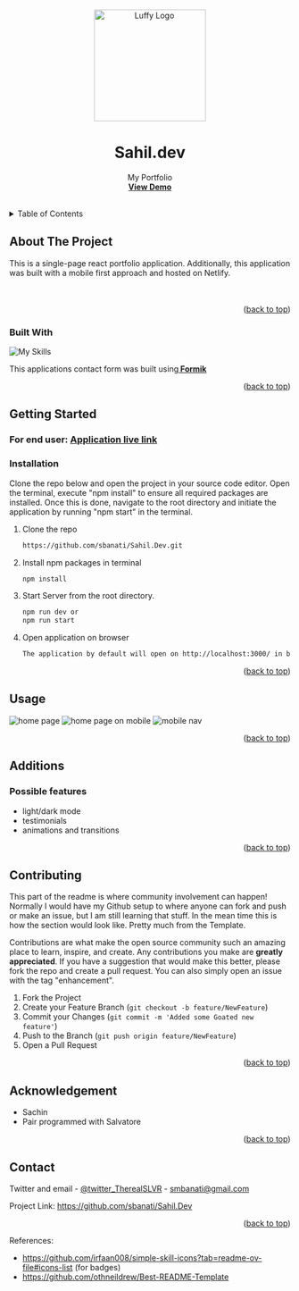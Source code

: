 
<a name="readme-top"></a>





<!-- PROJECT LOGO -->
<br />
<div align="center">
  <a href="https://github.com/sbanati/Sahil.Dev">  
    <img src="src/assets/screenshot1.jpg" alt="Luffy Logo" width="200" height="200">
  </a>

<h1 align="center">Sahil.dev</h1>

  <p align="center">
    My Portfolio 
    <br />
    <a href="https://potfiolio.netlify.app/"><strong>View Demo</strong></a>
    <br />
    <br />
 

  </p>
</div>



<!-- TABLE OF CONTENTS -->
<details>
  <summary>Table of Contents</summary>
  <ol>
    <li>
      <a href="#about-the-project">About The Project</a>
      <ul>
        <li><a href="#built-with">Built With</a></li>
      </ul>
    </li>
    <li>
      <a href="#getting-started">Getting Started</a>
      <ul>
        <li><a href="#installation">Installation</a></li>
      </ul>
    </li>
    <li><a href="#usage">Usage</a></li>
    <li><a href="#additions">Additions</a></li>
    <li><a href="#contributing">Contributing</a></li>
    <li><a href="#acknowledgement">Acknowledgement</a></li>
    <li><a href="#contact">Contact</a></li>
  </ol>
</details>



<!-- ABOUT THE PROJECT -->
## About The Project

This is a single-page react portfolio application. Additionally, this application was built with a mobile first approach and hosted on Netlify.    
<br><br>
 



<p align="right">(<a href="#readme-top">back to top</a>)</p>



### Built With



![My Skills](https://simpleskill.icons.workers.dev/svg?i=javascript,React,Vite,ReactRouter,Tailwindcss) <br>

This applications contact form was built using<a href="https://www.npmjs.com/package/formik"><strong> Formik</strong></a>

  



<p align="right">(<a href="#readme-top">back to top</a>)</p>



<!-- GETTING STARTED -->
## Getting Started

### For end user: <a href="https://potfiolio.netlify.app/"><strong>Application live link</strong></a>




### Installation
Clone the repo below and open the project in your source code editor. Open the terminal, execute "npm install" to ensure all required packages are installed. Once this is done, navigate to the root directory and initiate the application by running "npm start" in the terminal. <br>

1. Clone the repo
   ```sh
   https://github.com/sbanati/Sahil.Dev.git
   ```

2. Install npm packages in terminal 
   ```sh
   npm install
   ```

3. Start Server from the root directory.   
   ```sh
   npm run dev or
   npm run start
   ```   

4. Open application on browser
   ```sh
   The application by default will open on http://localhost:3000/ in browser, 
   ```

<p align="right">(<a href="#readme-top">back to top</a>)</p>



<!-- USAGE EXAMPLES -->
## Usage







<img src="src/assets/screenshot3.png" alt="home page">
<img src="src/assets/screenshot4.png" alt="home page on mobile">
<img src="src/assets/screenshot5.png" alt="mobile nav">







<p align="right">(<a href="#readme-top">back to top</a>)</p>



<!-- ROADMAP -->
## Additions

<h3>Possible features</h3>

* light/dark mode
* testimonials
* animations and transitions
 

<p align="right">(<a href="#readme-top">back to top</a>)</p>



<!-- CONTRIBUTING -->
## Contributing

This part of the readme is where community involvement can happen! Normally I would have my Github setup to where anyone can fork and push or make an issue, but 
I am still learning that stuff. In the mean time this is how the section would look like. Pretty much from the Template. <br>

Contributions are what make the open source community such an amazing place to learn, inspire, and create. Any contributions you make are **greatly appreciated**.
If you have a suggestion that would make this better, please fork the repo and create a pull request. You can also simply open an issue with the tag "enhancement".


1. Fork the Project
2. Create your Feature Branch (`git checkout -b feature/NewFeature`)
3. Commit your Changes (`git commit -m 'Added some Goated new feature'`)
4. Push to the Branch (`git push origin feature/NewFeature`)
5. Open a Pull Request

<p align="right">(<a href="#readme-top">back to top</a>)</p>


<!-- ACKNOWLEDGEMENT -->
## Acknowledgement
* Sachin
* Pair programmed with Salvatore 
  





<p align="right">(<a href="#readme-top">back to top</a>)</p>


<!-- CONTACT -->
## Contact

Twitter and email - [@twitter_TherealSLVR](https://twitter.com/TherealSLVR) - smbanati@gmail.com

Project Link: https://github.com/sbanati/Sahil.Dev

<p align="right">(<a href="#readme-top">back to top</a>)</p>





References:
* https://github.com/irfaan008/simple-skill-icons?tab=readme-ov-file#icons-list (for badges)
* https://github.com/othneildrew/Best-README-Template 


